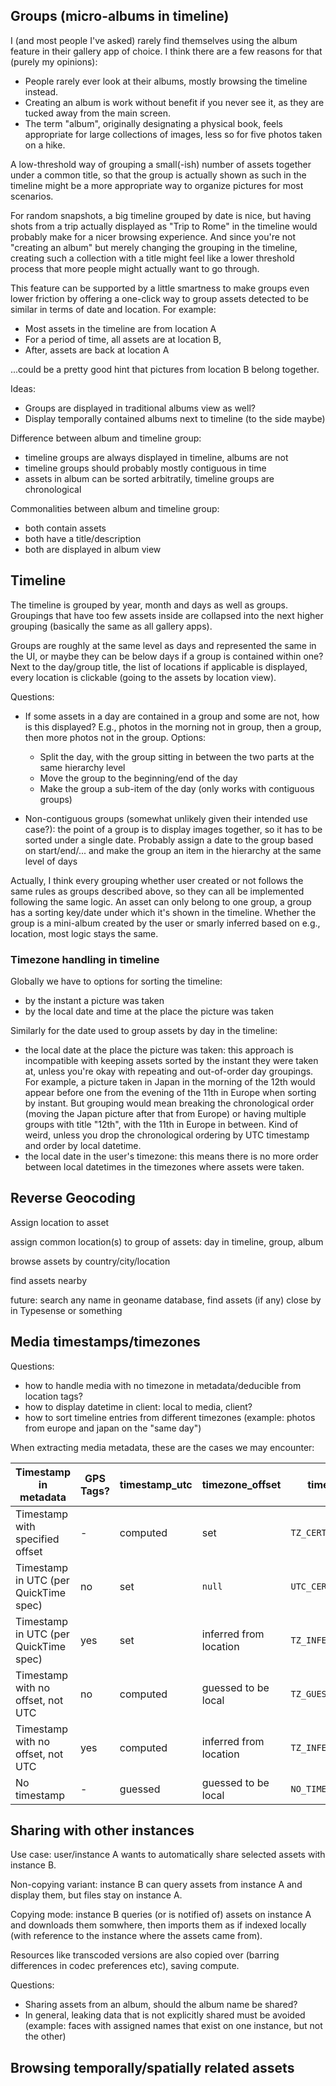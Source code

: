 ## Groups (micro-albums in timeline)

I (and most people I've asked) rarely find themselves using the album feature in
their gallery app of choice. I think there are a few reasons for that (purely my opinions):

 - People rarely ever look at their albums, mostly browsing the timeline instead.
 - Creating an album is work without benefit if you never see it, as they are tucked away from the main screen.
 - The term "album", originally designating a physical book, feels appropriate for large collections of images,
 less so for five photos taken on a hike.

A low-threshold way of grouping a small(-ish) number of assets together under a common title,
so that the group is actually shown as such in the timeline
might be a more appropriate way to organize pictures for most scenarios.

For random snapshots, a big timeline grouped by date is nice,
but having shots from a trip actually displayed as "Trip to Rome" in the timeline
would probably make for a nicer browsing experience.
And since you're not "creating an album" but merely changing the grouping in the timeline,
creating such a collection with a title might feel like a lower threshold
process that more people might actually want to go through.

This feature can be supported by a little smartness to make groups even lower friction
by offering a one-click way to group assets detected to be similar in terms of date and location.
For example: 

 - Most assets in the timeline are from location A
 - For a period of time, all assets are at location B,
 - After, assets are back at location A

...could be a pretty good hint that pictures from location B belong together.

Ideas: 

 - Groups are displayed in traditional albums view as well?
 - Display temporally contained albums next to timeline (to the side maybe)

Difference between album and timeline group:
 - timeline groups are always displayed in timeline, albums are not
 - timeline groups should probably mostly contiguous in time
 - assets in album can be sorted arbitratily, timeline groups are chronological

Commonalities between album and timeline group:
 - both contain assets
 - both have a title/description
 - both are displayed in album view

## Timeline

The timeline is grouped by year, month and days as well as groups.
Groupings that have too few assets inside are collapsed into the next higher grouping
(basically the same as all gallery apps).

Groups are roughly at the same level as days and represented the same in the UI,
or maybe they can be below days if a group is contained within one?
Next to the day/group title, the list of locations if applicable is displayed,
every location is clickable (going to the assets by location view).

Questions:
 
 - If some assets in a day are contained in a group and some are not, 
 how is this displayed? E.g., photos in the morning not in group,
 then a group, then more photos not in the group. Options: 

   - Split the day, with the group sitting in between the two parts at the 
   same hierarchy level
   - Move the group to the beginning/end of the day
   - Make the group a sub-item of the day (only works with contiguous groups)
 
 - Non-contiguous groups (somewhat unlikely given their intended use case?):
 the point of a group is to display images together, so it has to be sorted
 under a single date. Probably assign a date to the group based on start/end/... 
 and make the group an item in the hierarchy at the same level of days

Actually, I think every grouping whether user created or not follows the same rules
as groups described above, so they can all be implemented following the same logic.
An asset can only belong to one group, a group has a sorting key/date under which
it's shown in the timeline. Whether the group is a mini-album created by the user
or smarly inferred based on e.g., location, most logic stays the same.

### Timezone handling in timeline

Globally we have to options for sorting the timeline:

 - by the instant a picture was taken
 - by the local date and time at the place the picture was taken

Similarly for the date used to group assets by day in the timeline:

 - the local date at the place the picture was taken: this approach is incompatible
 with keeping assets sorted by the instant they were taken at, unless you're okay with repeating and
 out-of-order day groupings. For example, a picture taken in Japan in the morning of the 12th
 would appear before one from the evening of the 11th in Europe when sorting by instant. 
 But grouping would mean breaking the chronological order (moving the Japan picture after that from Europe)
 or having multiple groups with title "12th", with the 11th in Europe in between. Kind of weird,
 unless you drop the chronological ordering by UTC timestamp and order by local datetime.
 - the local date in the user's timezone: this means there is no more order between local datetimes
 in the timezones where assets were taken.

## Reverse Geocoding

Assign location to asset

assign common location(s) to group of assets: day in timeline, group, album

browse assets by country/city/location

find assets nearby

future: search any name in geoname database, find assets (if any) close by in Typesense or something

## Media timestamps/timezones

Questions:
 
 - how to handle media with no timezone in metadata/deducible from location tags?
 - how to display datetime in client: local to media, client?
 - how to sort timeline entries from different timezones (example: photos from europe and japan on the "same day")

When extracting media metadata, these are the cases we may encounter:

| Timestamp in metadata                 | GPS Tags? | timestamp_utc | timezone_offset                 | timezone_info          |
|---------------------------------------|-----------|---------------|---------------------------------|------------------------|
| Timestamp with specified offset       | -         | computed      | set                             | `TZ_CERTAIN`           |
| Timestamp in UTC (per QuickTime spec) | no        | set           | `null`                          | `UTC_CERTAIN`          |
| Timestamp in UTC (per QuickTime spec) | yes       | set           | inferred from location          | `TZ_INFERRED_LOCATION` |
| Timestamp with no offset, not UTC     | no        | computed      | guessed to be local             | `TZ_GUESSED_LOCAL`     |
| Timestamp with no offset, not UTC     | yes       | computed      | inferred from location          | `TZ_INFERRED_LOCATION` |
| No timestamp                          | -         | guessed       | guessed to be local             | `NO_TIMESTAMP`         |


## Sharing with other instances

Use case: user/instance A wants to automatically share selected assets with instance B.

Non-copying variant: instance B can query assets from instance A and display them, 
but files stay on instance A.

Copying mode: instance B queries (or is notified of) assets on instance A
and downloads them somwhere, then imports them as if indexed locally
(with reference to the instance where the assets came from).

Resources like transcoded versions are also copied over (barring differences in codec preferences etc),
saving compute.

Questions: 

 - Sharing assets from an album, should the album name be shared?
 - In general, leaking data that is not explicitly shared must be avoided
 (example: faces with assigned names that exist on one instance, but not the other)

## Browsing temporally/spatially related assets
